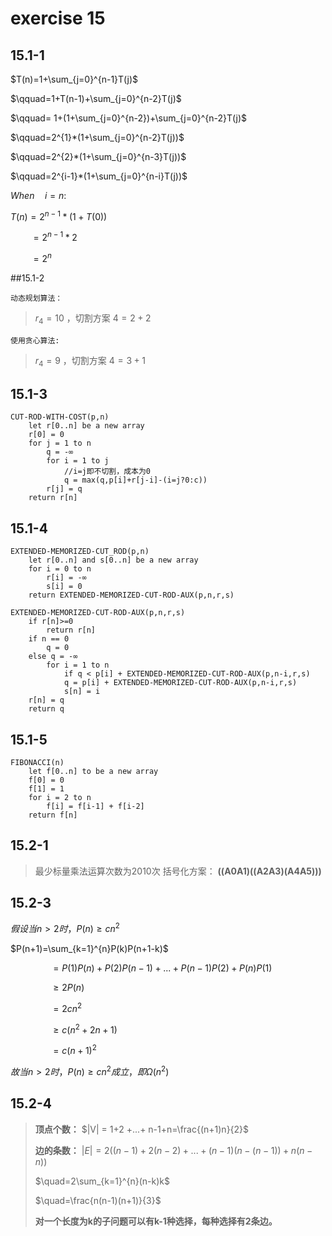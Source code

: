 # exercise 15
## 15.1-1

$T(n)=1+\sum_{j=0}^{n-1}T(j)$

$\qquad=1+T(n-1)+\sum_{j=0}^{n-2}T(j)$

$\qquad= 1+(1+\sum_{j=0}^{n-2})+\sum_{j=0}^{n-2}T(j)$

$\qquad=2^{1}*(1+\sum_{j=0}^{n-2}T(j))$

$\qquad=2^{2}*(1+\sum_{j=0}^{n-3}T(j))$

$\qquad=2^{i-1}*(1+\sum_{j=0}^{n-i}T(j))$

$When \quad i=n:$

$T(n)=2^{n-1}*(1+T(0))$

$\qquad =2^{n-1}*2$

$\qquad = 2^{n}$

##15.1-2

`动态规划算法：`
>$r_4 = 10$ ，切割方案 $4=2+2$

`使用贪心算法:`
>$r_4=9$ ，切割方案 $4=3+1$
## 15.1-3
```
CUT-ROD-WITH-COST(p,n)
	let r[0..n] be a new array
	r[0] = 0
	for j = 1 to n
		q = -∞
		for i = 1 to j
			//i=j即不切割，成本为0
			q = max(q,p[i]+r[j-i]-(i=j?0:c)) 
		r[j] = q
	return r[n]
```
## 15.1-4
```
EXTENDED-MEMORIZED-CUT_ROD(p,n)
	let r[0..n] and s[0..n] be a new array
	for i = 0 to n
		r[i] = -∞
		s[i] = 0
	return EXTENDED-MEMORIZED-CUT-ROD-AUX(p,n,r,s)

EXTENDED-MEMORIZED-CUT-ROD-AUX(p,n,r,s)
	if r[n]>=0
		return r[n]
	if n == 0
		q = 0
	else q = -∞
		for i = 1 to n
			if q < p[i] + EXTENDED-MEMORIZED-CUT-ROD-AUX(p,n-i,r,s)
			q = p[i] + EXTENDED-MEMORIZED-CUT-ROD-AUX(p,n-i,r,s)
			s[n] = i
	r[n] = q
	return q				
```
## 15.1-5
```
FIBONACCI(n)
	let f[0..n] to be a new array
	f[0] = 0
	f[1] = 1
	for i = 2 to n
		f[i] = f[i-1] + f[i-2]
	return f[n]
```

## 15.2-1
> 最少标量乘法运算次数为2010次
> 括号化方案：
> **((A0A1)((A2A3)(A4A5)))**

## 15.2-3

$假设当n>2时，P(n)\ge cn^2$

$P(n+1)=\sum_{k=1}^{n}P(k)P(n+1-k)$

$\qquad\qquad=P(1)P(n)+P(2)P(n-1)+...+P(n-1)P(2)+P(n)P(1)$

$\qquad\qquad\ge2P(n)$

$\qquad\qquad=2cn^2$

$\qquad\qquad\ge c(n^2+2n+1)$

$\qquad\qquad=c(n+1)^2$

$故当n>2时，P(n)\ge cn^2成立，即\Omega(n^2)$

## 15.2-4
> **顶点个数：**
> $|V| = 1+2 +...+ n-1+n=\frac{(n+1)n}{2}$
> 
> **边的条数：**
> $|E| = 2((n-1)+2(n-2)+...+(n-1)(n-(n-1))+n(n-n))$
> 
> $\quad=2\sum_{k=1}^{n}(n-k)k$
> 
> $\quad=\frac{n(n-1)(n+1)}{3}$
> 
> **对一个长度为k的子问题可以有k-1种选择，每种选择有2条边。**